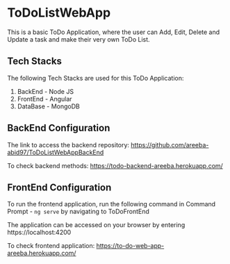# ToDoListWebApp

This is a basic ToDo Application, where the user can Add, Edit, Delete and Update a task and make their very own ToDo List.

## Tech Stacks

The following Tech Stacks are used for this ToDo Application:

1. BackEnd - Node JS
2. FrontEnd - Angular
3. DataBase - MongoDB

## BackEnd Configuration

The link to access the backend repository: https://github.com/areeba-abid97/ToDoListWebAppBackEnd

To check backend methods: https://todo-backend-areeba.herokuapp.com/

## FrontEnd Configuration

To run the frontend application, run the following command in Command Prompt - ```ng serve``` by navigating to ToDoFrontEnd

The application can be accessed on your browser by entering https://localhost:4200

To check frontend application: https://to-do-web-app-areeba.herokuapp.com/
